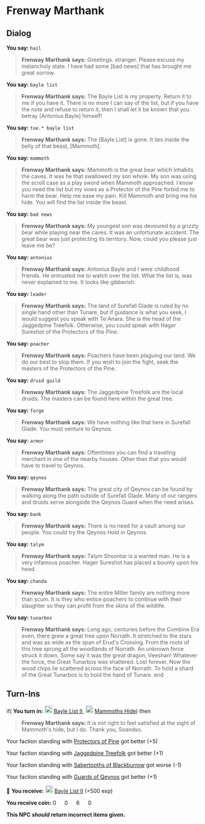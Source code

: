 # Frenway Marthank


## Dialog

**You say:** `hail`



>**Frenway Marthank says:** Greetings. stranger. Please excuse my melancholy state.  I have had some [bad news] that has brought me great sorrow.

**You say:** `bayle list`



>**Frenway Marthank says:** The Bayle List is my property.  Return it to me if you have it.  There is no more I can say of the list, but if you have the note and refuse to return it, then I shall let it be known that you betray [Antonius Bayle] himself!

**You say:** `toe.* bayle list`



>**Frenway Marthank says:** The [Bayle List] is gone.  It lies inside the belly of that beast, [Mammoth].

**You say:** `mammoth`



>**Frenway Marthank says:** Mammoth is the great bear which inhabits the caves. It was he that swallowed my son whole. My son was using the scroll case as a play sword when Mammoth approached. I know you need the list but my vows as a Protector of the Pine forbid me to harm the bear. Help me ease my pain. Kill Mammoth and bring me his hide. You will find the list inside the beast.

**You say:** `bad news`



>**Frenway Marthank says:** My youngest son was devoured by a grizzly bear while playing near the caves. It was an unfortunate accident. The great bear was just protecting its territory. Now, could you please just leave me be? <sniff>

**You say:** `antonius`



>**Frenway Marthank says:** Antonius Bayle and I were childhood friends.  He entrusted me to watch over the list.  What the list is, was never explained to me.  It looks like gibberish.

**You say:** `leader`



>**Frenway Marthank says:** The land of Surefall Glade is ruled by no single hand other than Tunare, but if guidance is what you seek, I would suggest you speak with Te\`Anara.  She is the head of the Jaggedpine Treefolk.  Otherwise, you could speak with Hager Sureshot of the Protectors of the Pine.

**You say:** `poacher`



>**Frenway Marthank says:** Poachers have been plaguing our land.  We do our best to stop them.  If you wish to join the fight, seek the masters of the Protectors of the Pine.

**You say:** `druid guild`



>**Frenway Marthank says:** The Jaggedpine Treefolk are the local druids.  The masters can be found here within the great tree.

**You say:** `forge`



>**Frenway Marthank says:** We have nothing like that here in Surefall Glade.  You must venture to Qeynos.

**You say:** `armor`



>**Frenway Marthank says:** Oftentimes you can find a traveling merchant in one of the nearby houses.  Other than that you would have to travel to Qeynos.

**You say:** `qeynos`



>**Frenway Marthank says:** The great city of Qeynos can be found by walking along the path outside of Surefall Glade.  Many of our rangers and druids serve alongside the Qeynos Guard when the need arises.

**You say:** `bank`



>**Frenway Marthank says:** There is no need for a vault among our people.  You could try the Qeynos Hold in Qeynos.

**You say:** `talym`



>**Frenway Marthank says:** Talym Shoontar is a wanted man.  He is a very infamous poacher.  Hager Sureshot has placed a bounty upon his head.

**You say:** `chanda`



>**Frenway Marthank says:** The entire Miller family are nothing more than scum.  It is they who entice poachers to continue with their slaughter so they can profit from the skins of the wildlife.


**You say:** `tunarbos`



>**Frenway Marthank says:** Long ago, centuries before the Combine Era even, there grew a great tree upon Norrath.  It stretched to the stars and was as wide as the span of Erud's Crossing.  From the roots of this tree sprung all the woodlands of Norrath.  An unknown force struck it down.  Some say it was the great dragon, Veeshan!  Whatever the force, the Great Tunarbos was shattered.  Lost forever.  Now the wood chips lie scattered across the face of Norrath.  To hold a shard of the Great Tunarbos is to hold the hand of Tunare.
end



## Turn-Ins




if( **You turn in:** <img style="background:url(/static/icons/blank_slot.gif);width:20px;height:20px;" src="/static/icons/item_866.png" alt="" /> <a
                                href="/item/18809" data-url="18809" class="tooltip-link link">Bayle List II</a>, <img style="background:url(/static/icons/blank_slot.gif);width:20px;height:20px;" src="/static/icons/item_554.png" alt="" /> <a
                                href="/item/13912" data-url="13912" class="tooltip-link link">Mammoths Hide</a>) then


>**Frenway Marthank says:** It is not right to feel satisfied at the sight of Mammoth's hide, but I do. Thank you, Soandso.


Your faction standing with [Protectors of Pine](/faction/302) got better (<span class='text-success'>+5</span>)


Your faction standing with [Jaggedpine Treefolk](/faction/272) got better (<span class='text-success'>+1</span>)


Your faction standing with [Sabertooths of Blackburrow](/faction/306) got worse (<span class='text-danger'>-1</span>)


Your faction standing with [Guards of Qeynos](/faction/262) got better (<span class='text-success'>+1</span>)


 &#127873; **You receive:**  <img style="background:url(/static/icons/blank_slot.gif);width:20px;height:20px;" src="/static/icons/item_866.png" alt="" /> <a
                                href="/item/18809" data-url="18809" class="tooltip-link link">Bayle List II</a> (+500 exp)

**You receive coin:** 0 <img src='/static/icons/item_644.png' width='14' height='14'/> 0 <img src='/static/icons/item_645.png' width='14' height='14'/> 6 <img src='/static/icons/item_646.png' width='14' height='14'/> 0 <img src='/static/icons/item_647.png' width='14' height='14'/> 

**This NPC *should* return incorrect items given.**
